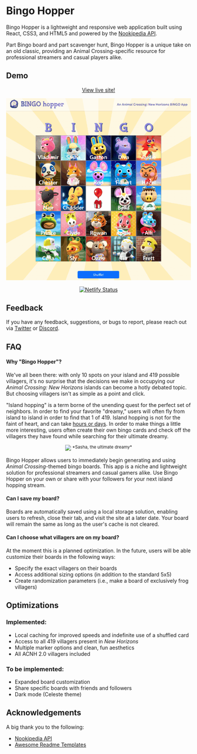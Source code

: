 
# Bingo Hopper

Bingo Hopper is a lightweight and responsive web application built using React, CSS3, and HTML5 and powered by the [Nookipedia API](https://api.nookipedia.com/). 

Part Bingo board and part scavenger hunt, Bingo Hopper is a unique take on an old classic, providing an Animal Crossing-specific resource for professional streamers and casual players alike.
## Demo

<div align="center" display="block">

[View live site!](https://bingohopper.netlify.app/)

![Bingo Hopper demo](https://raw.githubusercontent.com/RachFairchild/acnh-bingo/main/bingo-hopper-demo.gif)

[![Netlify Status](https://api.netlify.com/api/v1/badges/8796881a-43e9-40ed-a859-dcaeb3a3ec68/deploy-status)](https://app.netlify.com/sites/bingohopper/deploys)

</div>

## Feedback

If you have any feedback, suggestions, or bugs to report, please reach out via [Twitter](https://twitter.com/rachefairchild) or [Discord](https://discordapp.com/users/Rachib).

## FAQ

#### Why "Bingo Hopper"?

We've all been there: with only 10 spots on your island and 419 possible villagers, it's no surprise that the decisions we make in occupying our *Animal Crossing: New Horizons* islands can become a hotly debated topic. But choosing villagers isn't as simple as a point and click.

"Island hopping" is a term borne of the unending quest for the perfect set of neighbors. In order to find your favorite "dreamy," users will often fly from island to island in order to find that 1 of 419. Island hopping is not for the faint of heart, and can take [hours or days](https://www.youtube.com/watch?v=kA-ueFYqWjU). In order to make things a little more interesting, users often create their own bingo cards and check off the villagers they have found while searching for their ultimate dreamy.

<div align="center" display="block">
<img src="https://dodo.ac/np/images/9/90/Sasha_amiibo.png">
<sup> *Sasha, the ultimate dreamy* </sup>
</div>

Bingo Hopper allows users to immediately begin generating and using *Animal Crossing*-themed bingo boards. This app is a niche and lightweight solution for professional streamers and casual gamers alike. Use Bingo Hopper on your own or share with your followers for your next island hopping stream.

#### Can I save my board?

Boards are automatically saved using a local storage solution, enabling users to refresh, close their tab, and visit the site at a later date. Your board will remain the same as long as the user's cache is not cleared.

#### Can I choose what villagers are on my board?

At the moment this is a planned optimization. In the future, users will be able customize their boards in the following ways:
 - Specify the exact villagers on their boards
 - Access additional sizing options (in addition to the standard 5x5)
 - Create randomization parameters (i.e., make a board of exclusively frog villagers)
## Optimizations

### Implemented:
 - Local caching for improved speeds and indefinite use of a shuffled card
 - Access to all 419 villagers present in *New Horizons*
 - Multiple marker options and clean, fun aesthetics
 - All ACNH 2.0 villagers included

### To be implemented:
 - Expanded board customization
 - Share specific boards with friends and followers
 - Dark mode (Celeste theme)
## Acknowledgements

A big thank you to the following:

 - [Nookipedia API](https://api.nookipedia.com/) 
 - [Awesome Readme Templates](https://awesomeopensource.com/project/elangosundar/awesome-README-templates)
